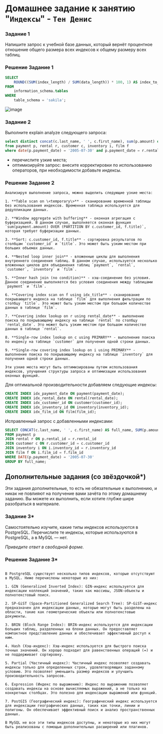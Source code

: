# Домашнее задание к занятию "`Индексы`" - `Тен Денис`

### Задание 1

Напишите запрос к учебной базе данных, который вернёт процентное отношение общего размера всех индексов к общему размеру всех таблиц.

### Решение Задание 1

```sql
SELECT
    ROUND((SUM(index_length) / SUM(data_length)) * 100, 1) AS index_to_table_ratio_percentage
FROM
    information_schema.tables
WHERE
    table_schema = 'sakila';
```

![image](https://github.com/killakazzak/12-05-sdb-hw/assets/32342205/4d286035-bac7-4bec-8005-b4875f6c0d64)


### Задание 2

Выполните explain analyze следующего запроса:
```sql
select distinct concat(c.last_name, ' ', c.first_name), sum(p.amount) over (partition by c.customer_id, f.title)
from payment p, rental r, customer c, inventory i, film f
where date(p.payment_date) = '2005-07-30' and p.payment_date = r.rental_date and r.customer_id = c.customer_id and i.inventory_id = r.inventory_id
```
- перечислите узкие места;
- оптимизируйте запрос: внесите корректировки по использованию операторов, при необходимости добавьте индексы.

### Решение Задание 2

```text
Анализируя выполнение запроса, можно выделить следующие узкие места:

1. **Table scan on \<temporary\>** - сканирование временной таблицы без использования индексов. Временная таблица используется для дедупликации данных.

2. **Window aggregate with buffering** - оконная агрегация с буферизацией. В данном случае, выполняется оконная функция `sum(payment.amount) OVER (PARTITION BY c.customer_id, f.title)`, которая требует буферизации данных.

3. **Sort: c.customer_id, f.title** - сортировка результатов по столбцам `customer_id` и `title`. Это может быть узким местом при больших объемах данных.

4. **Nested loop inner join** - вложенные циклы для выполнения внутреннего соединения таблиц. В данном случае, используется несколько вложенных циклов для объединения таблиц `payment`, `rental`, `customer`, `inventory` и `film`. 

5. **Inner hash join (no condition)** - хэш-соединение без условия. Данное соединение выполняется без условия соединения между таблицами `payment` и `film`.

6. **Covering index scan on f using idx_title** - сканирование покрывающего индекса на таблице `film` для выполнения фильтрации по столбцу `title`. Это может быть узким местом при большом количестве данных в таблице `film`.

7. **Covering index lookup on r using rental_date** - выполнение поиска по покрывающему индексу на таблице `rental` по столбцу `rental_date`. Это может быть узким местом при большом количестве данных в таблице `rental`.

8. **Single-row index lookup on c using PRIMARY** - выполнение поиска по индексу на таблице `customer` для получения одной строки данных.

9. **Single-row covering index lookup on i using PRIMARY** - выполнение поиска по покрывающему индексу на таблице `inventory` для получения одной строки данных.

Эти узкие места могут быть оптимизированы путем использования индексов, улучшения структуры запроса и оптимизации использования оконных функций.
```


Для оптимальной производительности добавляем следующие индексы:

```sql
CREATE INDEX idx_payment_date ON payment(payment_date);
CREATE INDEX idx_rental_date ON rental(rental_date);
CREATE INDEX idx_customer_id ON customer(customer_id);
CREATE INDEX idx_inventory_id ON inventory(inventory_id);
CREATE INDEX idx_film_id ON film(film_id);
```
Исправленный запрос с добавленными индексами:
```sql
SELECT CONCAT(c.last_name, ' ', c.first_name) AS full_name, SUM(p.amount) AS total_amount
FROM payment p
JOIN rental r ON p.rental_id = r.rental_id
JOIN customer c ON r.customer_id = c.customer_id
JOIN inventory i ON i.inventory_id = r.inventory_id
JOIN film f ON i.film_id = f.film_id
WHERE DATE(p.payment_date) = '2005-07-30'
GROUP BY full_name;
```


## Дополнительные задания (со звёздочкой*)
Эти задания дополнительные, то есть не обязательные к выполнению, и никак не повлияют на получение вами зачёта по этому домашнему заданию. Вы можете их выполнить, если хотите глубже шире разобраться в материале.

### Задание 3*

Самостоятельно изучите, какие типы индексов используются в PostgreSQL. Перечислите те индексы, которые используются в PostgreSQL, а в MySQL — нет.

*Приведите ответ в свободной форме.*

### Решение Задание 3*

```text

В PostgreSQL существует несколько типов индексов, которые отсутствуют в MySQL. Ниже перечислены некоторые из них:

1. GIN (Generalized Inverted Index): GIN-индекс используется для индексации коллекций значений, таких как массивы, JSON-объекты и полнотекстовый поиск.

2. SP-GiST (Space-Partitioned Generalized Search Tree): SP-GiST-индекс предназначен для индексации данных, которые могут быть разделены на области, такие как геометрические объекты или полнотекстовые документы.

3. BRIN (Block Range Index): BRIN-индекс используется для индексации больших таблиц, разделенных на блоки данных. Он предоставляет компактное представление данных и обеспечивает эффективный доступ к ним.

4. Hash (Хэш-индекс): Хэш-индекс используется для быстрого поиска точных значений. Он хорошо подходит для равенственных операций (=) и не поддерживает сортировку.

5. Partial (Частичный индекс): Частичный индекс позволяет создавать индексы только для определенных строк, удовлетворяющих заданному условию. Это позволяет уменьшить размер индексов и улучшить производительность запросов.

6. Expression (Индекс по выражению): Индекс по выражению позволяет создавать индексы на основе вычисляемых выражений, а не только на конкретных столбцах. Это полезно для индексации выражений или функций.

7. PostGIS (Географический индекс): Географический индекс используется для индексации географических данных, таких как точки, линии и полигоны. Он обеспечивает эффективный поиск и анализ пространственных данных.

В MySQL не все эти типы индексов доступны, и некоторые из них могут быть реализованы с помощью дополнительных расширений или плагинов.

```
